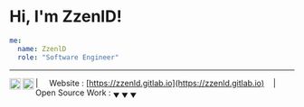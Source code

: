 # Hi, I'm ZzenlD!

```yaml
me:
  name: ZzenlD
  role: "Software Engineer"
```

---

<a href="https://gitlab.com/ZzenlD">
<img align="left" alt="ZzenlD's GitLab" width="20px" src="https://cdn.jsdelivr.net/npm/simple-icons@v3/icons/gitlab.svg" />
</a>
<a href="https://github.com/ZzenlD">
<img align="left" alt="ZzenlD's GitHub" width="20px" src="https://cdn.jsdelivr.net/npm/simple-icons@v3/icons/github.svg" />
</a>

| &nbsp;&nbsp;&nbsp; Website : [https://zzenld.gitlab.io](https://zzenld.gitlab.io) &nbsp;&nbsp;&nbsp;|&nbsp;&nbsp;&nbsp; Open Source Work : <sub>&#9660; &#9660; &#9660;</sub>